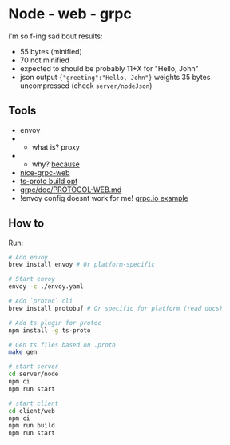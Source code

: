 # Node - web - grpc

i'm so f-ing sad bout results:

- 55 bytes (minified)
- 70 not minified
- expected to should be probably 11+X for "Hello, John"
- json output `{"greeting":"Hello, John"}` weights 35 bytes uncompressed (check `server/nodeJson`)

## Tools

- envoy
- - what is? proxy
- - why? [because](https://github.com/deeplay-io/nice-grpc/tree/master/packages/nice-grpc-web#preparing-the-server)
- [nice-grpc-web](https://github.com/deeplay-io/nice-grpc/tree/master/packages/nice-grpc-web#preparing-the-server)
- [ts-proto build opt](https://github.com/stephenh/ts-proto?tab=readme-ov-file#:~:text=With%20%2D%2Dts_proto_opt%3DoutputServices%3Dgeneric,is%20nice%2Dgrpc.)
- [grpc/doc/PROTOCOL-WEB.md](https://github.com/grpc/grpc/blob/master/doc/PROTOCOL-WEB.md)
- !envoy config doesnt work for me! [grpc.io example](https://grpc.io/docs/platforms/web/basics/)

## How to

Run:

```sh
# Add envoy
brew install envoy # Or platform-specific

# Start envoy
envoy -c ./envoy.yaml

# Add `protoc` cli
brew install protobuf # Or specific for platform (read docs)

# Add ts plugin for protoc
npm install -g ts-proto

# Gen ts files based on .proto
make gen

# start server
cd server/node
npm ci
npm run start

# start client 
cd client/web
npm ci
npm run build
npm run start
```
